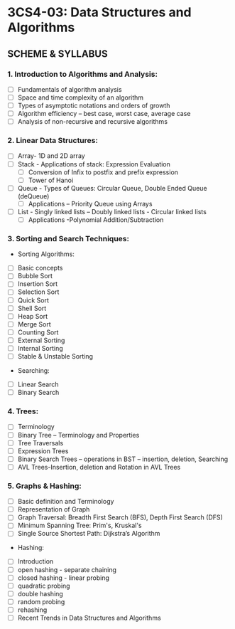 # 3CS4-03: Data Structures and Algorithms
## SCHEME & SYLLABUS

### 1. **Introduction to Algorithms and Analysis:** 
- [ ] Fundamentals of algorithm analysis
- [ ] Space and time complexity of an algorithm
- [ ] Types of asymptotic notations and orders of growth
- [ ] Algorithm efficiency – best case, worst case, average case
- [ ] Analysis of non-recursive and recursive algorithms

### 2. **Linear Data Structures:**
- [ ] Array- 1D and 2D array
- [ ] Stack - Applications of stack: Expression Evaluation
     - [ ] Conversion of Infix to postfix and prefix expression  
     - [ ] Tower of Hanoi
- [ ] Queue - Types of Queues: Circular Queue, Double Ended Queue (deQueue)
     - [ ] Applications – Priority Queue using Arrays
- [ ] List - Singly linked lists – Doubly linked lists - Circular linked lists
     - [ ] Applications -Polynomial Addition/Subtraction

### 3. Sorting and Search Techniques:
+ Sorting Algorithms: 
- [ ] Basic concepts
- [ ] Bubble Sort
- [ ] Insertion Sort
- [ ] Selection Sort
- [ ] Quick Sort
- [ ] Shell Sort
- [ ] Heap Sort
- [ ] Merge Sort
- [ ] Counting Sort
- [ ] External Sorting
- [ ] Internal Sorting
- [ ] Stable & Unstable Sorting
+ Searching: 
- [ ] Linear Search
- [ ] Binary Search

### 4. Trees:
- [ ] Terminology
- [ ] Binary Tree – Terminology and Properties
- [ ] Tree Traversals
- [ ] Expression Trees
- [ ] Binary Search Trees – operations in BST – insertion, deletion, Searching
- [ ] AVL Trees-Insertion, deletion and Rotation in AVL Trees

### 5. Graphs & Hashing: 
- [ ] Basic definition and Terminology
- [ ] Representation of Graph
- [ ] Graph Traversal: Breadth First Search (BFS), Depth First Search (DFS)
- [ ] Minimum Spanning Tree: Prim's, Kruskal's
- [ ] Single Source Shortest Path: Dijkstra’s Algorithm
+ Hashing: 
* [ ] Introduction
* [ ] open hashing - separate chaining
* [ ] closed hashing - linear probing
* [ ] quadratic probing
* [ ] double hashing
* [ ] random probing
* [ ] rehashing
* [ ] Recent Trends in Data Structures and Algorithms
